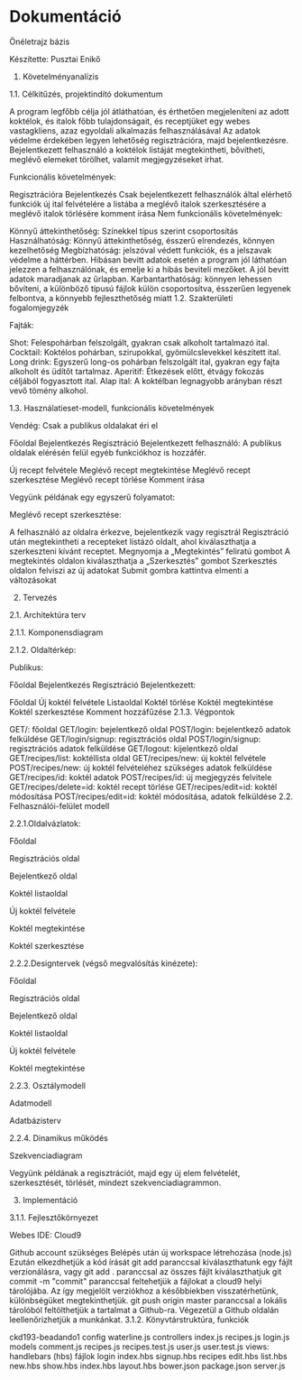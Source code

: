 # Dokumentáció

Önéletrajz bázis

Készítette: Pusztai Enikő

1. Követelményanalízis

1.1. Célkitűzés, projektindító dokumentum

A program legfőbb célja jól átláthatóan, és érthetően megjeleníteni az adott koktélok, és italok főbb tulajdonságait, és receptjüket egy webes vastagkliens, azaz egyoldali alkalmazás felhasználásával Az adatok védelme érdekében legyen lehetőség regisztrációra, majd bejelentkezésre. Bejelentkezett felhasználó a koktélok listáját megtekintheti, bővítheti, meglévő elemeket törölhet, valamit megjegyzéseket írhat.

Funkcionális követelmények:

Regisztrációra
Bejelentkezés
Csak bejelentkezett felhasználók által elérhető funkciók
új ital felvételére a listába
a meglévő italok szerkesztésére
a meglévő italok törlésére
komment írása
Nem funkcionális követelmények:

Könnyű áttekinthetőség: Színekkel típus szerint csoportosítás
Használhatóság: Könnyű áttekinthetőség, ésszerű elrendezés, könnyen kezelhetőség
Megbízhatóság: jelszóval védett funkciók, és a jelszavak védelme a háttérben. Hibásan bevitt adatok esetén a program jól láthatóan jelezzen a felhasználónak, és emelje ki a hibás beviteli mezőket. A jól bevitt adatok maradjanak az űrlapban.
Karbantarthatóság: könnyen lehessen bővíteni, a különböző típusú fájlok külön csoportosítva, ésszerűen legyenek felbontva, a könnyebb fejleszthetőség miatt
1.2. Szakterületi fogalomjegyzék

Fajták:

Shot: Felespohárban felszolgált, gyakran csak alkoholt tartalmazó ital.
Cocktail: Koktélos pohárban, szirupokkal, gyömülcslevekkel készített ital.
Long drink: Egyszerű long-os pohárban felszolgált ital, gyakran egy fajta alkoholt és üdítőt tartalmaz.
Aperitif: Étkezések előtt, étvágy fokozás céljából fogyasztott ital.
Alap ital: A koktélban legnagyobb arányban részt vevő tömény alkohol.

1.3. Használatieset-modell, funkcionális követelmények

Vendég: Csak a publikus oldalakat éri el

Főoldal
Bejelentkezés
Regisztráció
Bejelentkezett felhasználó: A publikus oldalak elérésén felül egyéb funkciókhoz is hozzáfér.

Új recept felvétele
Meglévő recept megtekintése
Meglévő recept szerkesztése
Meglévő recept törlése
Komment írása


Vegyünk példának egy egyszerű folyamatot:

Meglévő recept szerkesztése:

A felhasználó az oldalra érkezve, bejelentkezik vagy regisztrál
Regisztráció után megtekintheti a recepteket listázó oldalt, ahol kiválaszthatja a szerkeszteni kívánt receptet.
Megnyomja a „Megtekintés” feliratú gombot
A megtekintés oldalon kiválaszthatja a „Szerkesztés” gombot
Szerkesztés oldalon felviszi az új adatokat
Submit gombra kattintva elmenti a változásokat


2. Tervezés

2.1. Architektúra terv

2.1.1. Komponensdiagram



2.1.2. Oldaltérkép:

Publikus:

Főoldal
Bejelentkezés
Regisztráció
Bejelentkezett:

Főoldal
Új koktél felvétele
Listaoldal
Koktél törlése
Koktél megtekintése
Koktél szerkesztése
Komment hozzáfűzése
2.1.3. Végpontok

GET/: főoldal
GET/login: bejelentkező oldal
POST/login: bejelentkező adatok felküldése
GET/login/signup: regisztrációs oldal
POST/login/signup: regisztrációs adatok felküldése
GET/logout: kijelentkező oldal
GET/recipes/list: koktéllista oldal
GET/recipes/new: új koktél felvétele
POST/recipes/new: új koktél felvételéhez szükséges adatok felküldése
GET/recipes/id: koktél adatok
POST/recipes/id: új megjegyzés felvitele
GET/recipes/delete=id: koktél recept törlése
GET/recipes/edit=id: koktél módosítása
POST/recipes/edit=id: koktél módosítása, adatok felküldése
2.2. Felhasználói-felület modell

2.2.1.Oldalvázlatok:

Főoldal 

Regisztrációs oldal 

Bejelentkező oldal 

Koktél listaoldal 

Új koktél felvétele 

Koktél megtekintése 

Koktél szerkesztése 

2.2.2.Designtervek (végső megvalósítás kinézete):

Főoldal 

Regisztrációs oldal 

Bejelentkező oldal 

Koktél listaoldal 

Új koktél felvétele 

Koktél megtekintése 

2.2.3. Osztálymodell

Adatmodell



Adatbázisterv



2.2.4. Dinamikus működés

Szekvenciadiagram

Vegyünk példának a regisztrációt, majd egy új elem felvételét, szerkesztését, törlését, mindezt szekvenciadiagrammon.



3. Implementáció

3.1.1. Fejlesztőkörnyezet

Webes IDE: Cloud9

Github account szükséges
Belépés után új workspace létrehozása (node.js)
Ezután elkezdhetjük a kód írását
git add paranccsal kiválaszthatunk egy fájlt verzionálásra, vagy git add . paranccsal az összes fájlt kiválaszthatjuk
git commit -m "commit" paranccsal feltehetjük a fájlokat a cloud9 helyi tárolójába. Az így megjelölt verziókhoz a későbbiekben visszatérhetünk, különbségüket megtekinthetjük.
git push origin master paranccsal a lokális tárolóból feltölthetjük a tartalmat a Github-ra.
Végezetül a Github oldalán leellenőrizhetjük a munkánkat.
3.1.2. Könyvtárstruktúra, funkciók

ckd193-beadando1
config
waterline.js
controllers
index.js
recipes.js
login.js
models
comment.js
recipes.js
recipes.test.js
user.js
user.test.js
views: handlebars (hbs) fájlok
login
index.hbs
signup.hbs
recipes
edit.hbs
list.hbs
new.hbs
show.hbs
index.hbs
layout.hbs
bower.json
package.json
server.js
